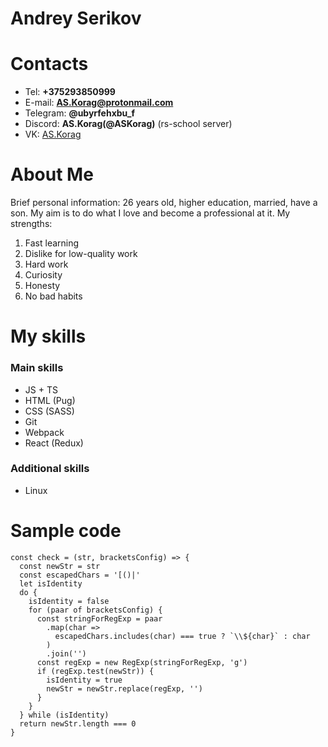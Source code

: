 # Andrey Serikov

# Contacts

- Tel: **+375293850999**
- E-mail: **AS.Korag@protonmail.com**
- Telegram: **@ubyrfehxbu_f**
- Discord: **AS.Korag(@ASKorag)** (rs-school server)
- VK: [AS.Korag](https://vk.com/as.korag)

# About Me

Brief personal information: 26 years old, higher education, married, have a son. My aim is to do what I love and become a professional at it. My strengths:

1. Fast learning
2. Dislike for low-quality work
3. Hard work
4. Curiosity
5. Honesty
6. No bad habits

# My skills

### Main skills

- JS + TS
- HTML (Pug)
- CSS (SASS)
- Git
- Webpack
- React (Redux)

### Additional skills

- Linux

# Sample code

```{javascript}
const check = (str, bracketsConfig) => {
  const newStr = str
  const escapedChars = '[()|'
  let isIdentity
  do {
    isIdentity = false
    for (paar of bracketsConfig) {
      const stringForRegExp = paar
        .map(char =>
          escapedChars.includes(char) === true ? `\\${char}` : char
        )
        .join('')
      const regExp = new RegExp(stringForRegExp, 'g')
      if (regExp.test(newStr)) {
        isIdentity = true
        newStr = newStr.replace(regExp, '')
      }
    }
  } while (isIdentity)
  return newStr.length === 0
}
```
